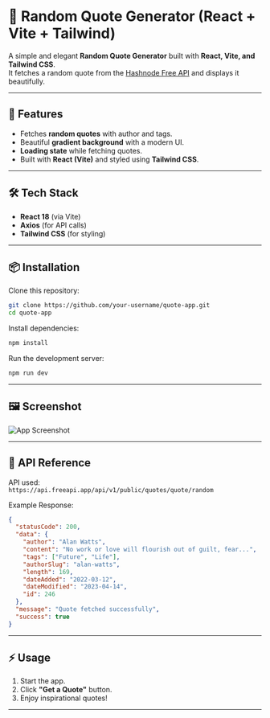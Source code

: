 # 🎉 Random Quote Generator (React + Vite + Tailwind)

A simple and elegant **Random Quote Generator** built with **React, Vite, and Tailwind CSS**.  
It fetches a random quote from the [Hashnode Free API](https://api.freeapi.app/api/v1/public/quotes/quote/random) and displays it beautifully.

---

## 🚀 Features
- Fetches **random quotes** with author and tags.
- Beautiful **gradient background** with a modern UI.
- **Loading state** while fetching quotes.
- Built with **React (Vite)** and styled using **Tailwind CSS**.

---

## 🛠️ Tech Stack
- **React 18** (via Vite)
- **Axios** (for API calls)
- **Tailwind CSS** (for styling)

---

## 📦 Installation

Clone this repository:

```bash
git clone https://github.com/your-username/quote-app.git
cd quote-app
```

Install dependencies:

```bash
npm install
```

Run the development server:

```bash
npm run dev
```

---

## 🖼️ Screenshot

![App Screenshot](./screenshot.png)

---

## 🔗 API Reference

API used:  
`https://api.freeapi.app/api/v1/public/quotes/quote/random`

Example Response:
```json
{
  "statusCode": 200,
  "data": {
    "author": "Alan Watts",
    "content": "No work or love will flourish out of guilt, fear...",
    "tags": ["Future", "Life"],
    "authorSlug": "alan-watts",
    "length": 169,
    "dateAdded": "2022-03-12",
    "dateModified": "2023-04-14",
    "id": 246
  },
  "message": "Quote fetched successfully",
  "success": true
}
```

---

## ⚡ Usage

1. Start the app.
2. Click **"Get a Quote"** button.
3. Enjoy inspirational quotes!

---

